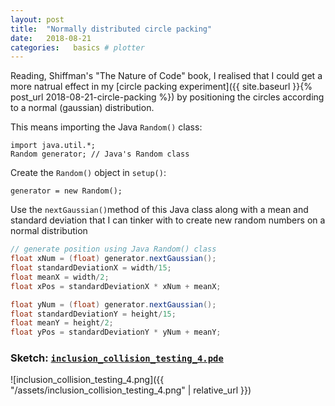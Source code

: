 ```yaml
---
layout: post
title:  "Normally distributed circle packing"
date:   2018-08-21
categories:   basics # plotter
---
```



Reading, Shiffman's "The Nature of Code" book, I realised that I could get a more natrual effect in my [circle packing experiment]({{ site.baseurl }}{% post_url 2018-08-21-circle-packing %}) by positioning the circles according to a normal (gaussian) distribution. 

This means importing the Java `Random()` class:

```
import java.util.*; 
Random generator; // Java's Random class
```

Create the `Random()` object in `setup()`:

```
generator = new Random();
```

Use the `nextGaussian()`method of this Java class along with a mean and standard deviation that I can tinker with to create new random numbers on a normal distribution

```java
// generate position using Java Random() class
float xNum = (float) generator.nextGaussian();
float standardDeviationX = width/15;
float meanX = width/2;
float xPos = standardDeviationX * xNum + meanX;

float yNum = (float) generator.nextGaussian();
float standardDeviationY = height/15;
float meanY = height/2;
float yPos = standardDeviationY * yNum + meanY;
```

### Sketch: [`inclusion_collision_testing_4.pde`](https://github.com/andrewsleigh/learning-processing/blob/master/circle-packing/inclusion_collision_testing_4/inclusion_collision_testing_4.pde)


![inclusion_collision_testing_4.png]({{ "/assets/inclusion_collision_testing_4.png" | relative_url }})